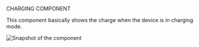 CHARGING COMPONENT

This component basically shows the charge when the device is in charging mode.

![Snapshot of the component](./assets/Snapshot.png)